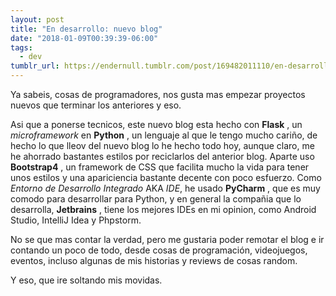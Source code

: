 ```yaml
---
layout: post
title: "En desarrollo: nuevo blog"
date: "2018-01-09T00:39:39-06:00"
tags:
  - dev
tumblr_url: https://endernull.tumblr.com/post/169482011110/en-desarrollo-nuevo-blog-ya-sabeis-cosas-de
---
```


Ya sabeis, cosas de programadores, nos gusta mas empezar proyectos nuevos que terminar los anteriores y eso.

Asi que a ponerse tecnicos, este nuevo blog esta hecho con **Flask** , un _microframework_ en **Python** , un lenguaje al que le tengo mucho cariño, de hecho lo que lleov del nuevo blog lo he hecho todo hoy, aunque claro, me he ahorrado bastantes estilos por reciclarlos del anterior blog. Aparte uso **Bootstrap4** , un framework de CSS que facilita mucho la vida para tener unos estilos y una apariciencia bastante decente con poco esfuerzo. Como _Entorno de Desarrollo Integrado_ AKA _IDE_, he usado **PyCharm** , que es muy comodo para desarrollar para Python, y en general la compañia que lo desarrolla, **Jetbrains** , tiene los mejores IDEs en mi opinion, como Android Studio, IntelliJ Idea y Phpstorm.

No se que mas contar la verdad, pero me gustaria poder remotar el blog e ir contando un poco de todo, desde cosas de programación, videojuegos, eventos, incluso algunas de mis historias y reviews de cosas random.

Y eso, que ire soltando mis movidas.

